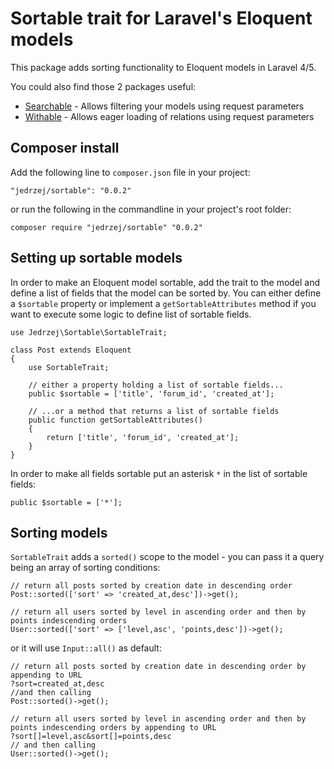 # Sortable trait for Laravel's Eloquent models

This package adds sorting functionality to Eloquent models in Laravel 4/5.

You could also find those 2 packages useful:

- [Searchable](https://github.com/jedrzej/searchable) - Allows filtering your models using request parameters
- [Withable](https://github.com/jedrzej/withable) - Allows eager loading of relations using request parameters

## Composer install

Add the following line to `composer.json` file in your project:

    "jedrzej/sortable": "0.0.2"
	
or run the following in the commandline in your project's root folder:	

    composer require "jedrzej/sortable" "0.0.2"

## Setting up sortable models

In order to make an Eloquent model sortable, add the trait to the model and define a list of fields that the model can be sorted by.
You can either define a `$sortable` property or implement a `getSortableAttributes` method if you want to execute some logic to define
list of sortable fields.

    use Jedrzej\Sortable\SortableTrait;
    
    class Post extends Eloquent
    {
        use SortableTrait;

        // either a property holding a list of sortable fields...
        public $sortable = ['title', 'forum_id', 'created_at'];

        // ...or a method that returns a list of sortable fields
        public function getSortableAttributes()
        {
            return ['title', 'forum_id', 'created_at'];
        }
    }

In order to make all fields sortable put an asterisk `*` in the list of sortable fields:

    public $sortable = ['*'];

## Sorting models

`SortableTrait` adds a `sorted()` scope to the model - you can pass it a query being an array of sorting conditions:
 
    // return all posts sorted by creation date in descending order
    Post::sorted(['sort' => 'created_at,desc'])->get();
    
    // return all users sorted by level in ascending order and then by points indescending orders
    User::sorted(['sort' => ['level,asc', 'points,desc'])->get();
 
 or it will use `Input::all()` as default:
    
    // return all posts sorted by creation date in descending order by appending to URL
    ?sort=created_at,desc
    //and then calling
    Post::sorted()->get();

    // return all users sorted by level in ascending order and then by points indescending orders by appending to URL
    ?sort[]=level,asc&sort[]=points,desc
    // and then calling
    User::sorted()->get();
